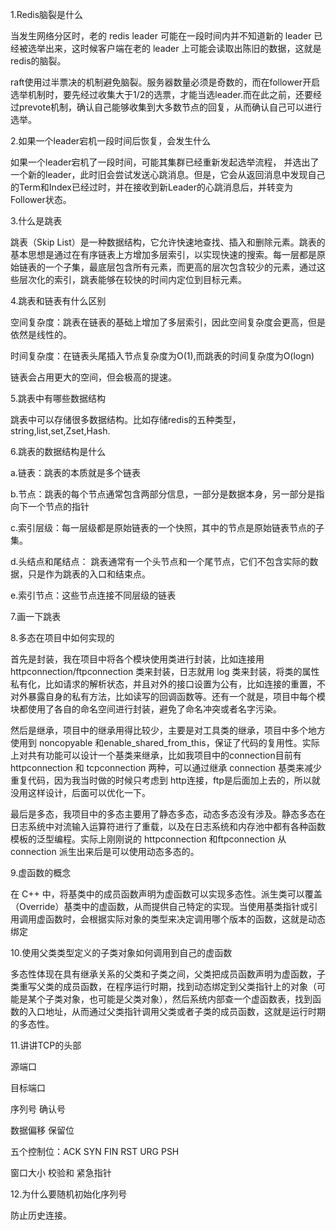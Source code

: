 1.Redis脑裂是什么

当发生网络分区时，老的 redis leader 可能在一段时间内并不知道新的 leader 已经被选举出来，这时候客户端在老的 leader 上可能会读取出陈旧的数据，这就是redis的脑裂。

raft使用过半票决的机制避免脑裂。服务器数量必须是奇数的，而在follower开启选举机制时，要先经过收集大于1/2的选票，才能当选leader.而在此之前，还要经过prevote机制，确认自己能够收集到大多数节点的回复，从而确认自己可以进行选举。

2.如果一个leader宕机一段时间后恢复，会发生什么

如果一个leader宕机了一段时间，可能其集群已经重新发起选举流程， 并选出了一个新的leader，此时旧会尝试发送心跳消息。但是，它会从返回消息中发现自己的Term和Index已经过时，并在接收到新Leader的心跳消息后，并转变为Follower状态。

3.什么是跳表

跳表（Skip List）是一种数据结构，它允许快速地查找、插入和删除元素。跳表的基本思想是通过在有序链表上方增加多层索引，以实现快速的搜索。每一层都是原始链表的一个子集，最底层包含所有元素，而更高的层次包含较少的元素，通过这些层次化的索引，跳表能够在较快的时间内定位到目标元素。

4.跳表和链表有什么区别

空间复杂度：跳表在链表的基础上增加了多层索引，因此空间复杂度会更高，但是依然是线性的。

时间复杂度：在链表头尾插入节点复杂度为O(1),而跳表的时间复杂度为O(logn)

链表会占用更大的空间，但会极高的提速。



5.跳表中有哪些数据结构

跳表中可以存储很多数据结构。比如存储redis的五种类型，string,list,set,Zset,Hash.



6.跳表的数据结构是什么

a.链表：跳表的本质就是多个链表

b.节点：跳表的每个节点通常包含两部分信息，一部分是数据本身，另一部分是指向下一个节点的指针

c.索引层级：每一层级都是原始链表的一个快照，其中的节点是原始链表节点的子集。

d.头结点和尾结点： 跳表通常有一个头节点和一个尾节点，它们不包含实际的数据，只是作为跳表的入口和结束点。

e.索引节点：这些节点连接不同层级的链表



7.画一下跳表



8.多态在项目中如何实现的

⾸先是封装，我在项⽬中将各个模块使⽤类进⾏封装，⽐如连接⽤ httpconnection/ftpconnection 类来封装，⽇志就⽤ log 类来封装，将类的属性私有化，⽐如请求的解析状态，并且对外的接⼝设置为公有，⽐如连接的重置，不对外暴露⾃身的私有⽅法，⽐如读写的回调函数等。还有⼀个就是，项⽬中每个模块都使⽤了各⾃的命名空间进⾏封装，避免了命名冲突或者名字污染。

然后是继承，项⽬中的继承⽤得⽐较少，主要是对⼯具类的继承，项⽬中多个地⽅使⽤到 noncopyable 和enable_shared_from_this，保证了代码的复⽤性。实际上对共有功能可以设计⼀个基类来继承，⽐如我项⽬中的connection⽬前有 httpconnection 和 tcpconnection 两种，可以通过继承 connection 基类来减少重复代码，因为我当时做的时候只考虑到 http连接，ftp是后⾯加上去的，所以就没⽤这样设计，后⾯可以优化⼀下。

最后是多态，我项⽬中的多态主要⽤了静态多态，动态多态没有涉及。静态多态在⽇志系统中对流输⼊运算符进⾏了重载，以及在⽇志系统和内存池中都有各种函数模板的泛型编程。实际上刚刚说的 httpconnection 和ftpconnection 从 connection 派⽣出来后是可以使⽤动态多态的。

9.虚函数的概念

在 C++ 中，将基类中的成员函数声明为虚函数可以实现多态性。派生类可以覆盖（Override）基类中的虚函数，从而提供自己特定的实现。当使用基类指针或引用调用虚函数时，会根据实际对象的类型来决定调用哪个版本的函数，这就是动态绑定

10.使用父类类型定义的子类对象如何调用到自己的虚函数

多态性体现在具有继承关系的父类和子类之间，父类把成员函数声明为虚函数，子类重写父类的成员函数，在程序运行时期，找到动态绑定到父类指针上的对象（可能是某个子类对象，也可能是父类对象），然后系统内部查一个虚函数表，找到函数的入口地址，从而通过父类指针调用父类或者子类的成员函数，这就是运行时期的多态性。


11.讲讲TCP的头部

源端口

目标端口

序列号	确认号

数据偏移	保留位

五个控制位：ACK SYN FIN RST URG PSH

窗口大小    校验和     紧急指针



 12.为什么要随机初始化序列号

防止历史连接。